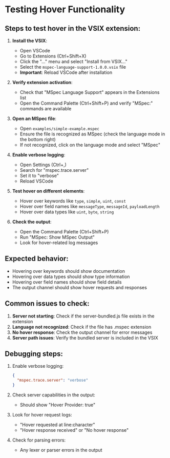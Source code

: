 # Testing Hover Functionality

## Steps to test hover in the VSIX extension:

1. **Install the VSIX**:
   - Open VSCode
   - Go to Extensions (Ctrl+Shift+X)
   - Click the "..." menu and select "Install from VSIX..."
   - Select the `mspec-language-support-1.0.0.vsix` file
   - **Important**: Reload VSCode after installation

2. **Verify extension activation**:
   - Check that "MSpec Language Support" appears in the Extensions list
   - Open the Command Palette (Ctrl+Shift+P) and verify "MSpec:" commands are
     available

3. **Open an MSpec file**:
   - Open `examples/simple-example.mspec`
   - Ensure the file is recognized as MSpec (check the language mode in the
     bottom right)
   - If not recognized, click on the language mode and select "MSpec"

4. **Enable verbose logging**:
   - Open Settings (Ctrl+,)
   - Search for "mspec.trace.server"
   - Set it to "verbose"
   - Reload VSCode

5. **Test hover on different elements**:
   - Hover over keywords like `type`, `simple`, `uint`, `const`
   - Hover over field names like `messageType`, `messageId`, `payloadLength`
   - Hover over data types like `uint`, `byte`, `string`

6. **Check the output**:
   - Open the Command Palette (Ctrl+Shift+P)
   - Run "MSpec: Show MSpec Output"
   - Look for hover-related log messages

## Expected behavior:

- Hovering over keywords should show documentation
- Hovering over data types should show type information
- Hovering over field names should show field details
- The output channel should show hover requests and responses

## Common issues to check:

1. **Server not starting**: Check if the server-bundled.js file exists in the
   extension
2. **Language not recognized**: Check if the file has .mspec extension
3. **No hover response**: Check the output channel for error messages
4. **Server path issues**: Verify the bundled server is included in the VSIX

## Debugging steps:

1. Enable verbose logging:

   ```json
   {
     "mspec.trace.server": "verbose"
   }
   ```

2. Check server capabilities in the output:
   - Should show "Hover Provider: true"

3. Look for hover request logs:
   - "Hover requested at line:character"
   - "Hover response received" or "No hover response"

4. Check for parsing errors:
   - Any lexer or parser errors in the output
